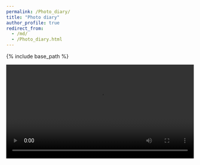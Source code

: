 ```yaml
---
permalink: /Photo_diary/
title: "Photo diary"
author_profile: true
redirect_from: 
  - /md/
  - /Photo_diary.html
---
```


{% include base_path %}

<div style="display:flex;justify-content:center;">
   <video src="\images\DOCS.mp4" width="600" >
</div>
<br>

